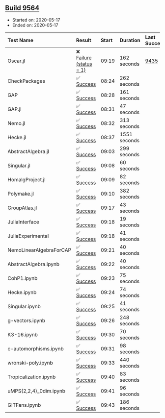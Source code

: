 ## [Build 9564](https://oscarci.mathematik.uni-kl.de/job/oscar/9564/)

* Started on: 2020-05-17
* Ended on: 2020-05-17

| Test Name    | Result | Start | Duration | Last Success | First Failure |
|:-------------|:-------|:------|:---------|:-------------|:--------------|
| Oscar.jl | ❌ [Failure (status = 1)](https://oscarci.mathematik.uni-kl.de/job/oscar/9564/artifact/logs/build-9564/Oscar.jl.log) | 09:19 | 162 seconds | [9435](https://oscarci.mathematik.uni-kl.de/job/oscar/9435/) | [9436](https://oscarci.mathematik.uni-kl.de/job/oscar/9436/) |
| CheckPackages | ✅ [Success](https://oscarci.mathematik.uni-kl.de/job/oscar/9564/artifact/logs/build-9564/CheckPackages.log) | 08:24 | 262 seconds |  |  |
| GAP | ✅ [Success](https://oscarci.mathematik.uni-kl.de/job/oscar/9564/artifact/logs/build-9564/GAP.log) | 08:28 | 161 seconds |  |  |
| GAP.jl | ✅ [Success](https://oscarci.mathematik.uni-kl.de/job/oscar/9564/artifact/logs/build-9564/GAP.jl.log) | 08:31 | 47 seconds |  |  |
| Nemo.jl | ✅ [Success](https://oscarci.mathematik.uni-kl.de/job/oscar/9564/artifact/logs/build-9564/Nemo.jl.log) | 08:32 | 313 seconds |  |  |
| Hecke.jl | ✅ [Success](https://oscarci.mathematik.uni-kl.de/job/oscar/9564/artifact/logs/build-9564/Hecke.jl.log) | 08:37 | 1551 seconds |  |  |
| AbstractAlgebra.jl | ✅ [Success](https://oscarci.mathematik.uni-kl.de/job/oscar/9564/artifact/logs/build-9564/AbstractAlgebra.jl.log) | 09:03 | 299 seconds |  |  |
| Singular.jl | ✅ [Success](https://oscarci.mathematik.uni-kl.de/job/oscar/9564/artifact/logs/build-9564/Singular.jl.log) | 09:08 | 60 seconds |  |  |
| HomalgProject.jl | ✅ [Success](https://oscarci.mathematik.uni-kl.de/job/oscar/9564/artifact/logs/build-9564/HomalgProject.jl.log) | 09:09 | 82 seconds |  |  |
| Polymake.jl | ✅ [Success](https://oscarci.mathematik.uni-kl.de/job/oscar/9564/artifact/logs/build-9564/Polymake.jl.log) | 09:10 | 382 seconds |  |  |
| GroupAtlas.jl | ✅ [Success](https://oscarci.mathematik.uni-kl.de/job/oscar/9564/artifact/logs/build-9564/GroupAtlas.jl.log) | 09:17 | 43 seconds |  |  |
| JuliaInterface | ✅ [Success](https://oscarci.mathematik.uni-kl.de/job/oscar/9564/artifact/logs/build-9564/JuliaInterface.log) | 09:18 | 19 seconds |  |  |
| JuliaExperimental | ✅ [Success](https://oscarci.mathematik.uni-kl.de/job/oscar/9564/artifact/logs/build-9564/JuliaExperimental.log) | 09:18 | 41 seconds |  |  |
| NemoLinearAlgebraForCAP | ✅ [Success](https://oscarci.mathematik.uni-kl.de/job/oscar/9564/artifact/logs/build-9564/NemoLinearAlgebraForCAP.log) | 09:21 | 40 seconds |  |  |
| AbstractAlgebra.ipynb | ✅ [Success](https://oscarci.mathematik.uni-kl.de/job/oscar/9564/artifact/logs/build-9564/AbstractAlgebra.ipynb.log) | 09:22 | 40 seconds |  |  |
| CohP1.ipynb | ✅ [Success](https://oscarci.mathematik.uni-kl.de/job/oscar/9564/artifact/logs/build-9564/CohP1.ipynb.log) | 09:23 | 75 seconds |  |  |
| Hecke.ipynb | ✅ [Success](https://oscarci.mathematik.uni-kl.de/job/oscar/9564/artifact/logs/build-9564/Hecke.ipynb.log) | 09:24 | 74 seconds |  |  |
| Singular.ipynb | ✅ [Success](https://oscarci.mathematik.uni-kl.de/job/oscar/9564/artifact/logs/build-9564/Singular.ipynb.log) | 09:25 | 41 seconds |  |  |
| g-vectors.ipynb | ✅ [Success](https://oscarci.mathematik.uni-kl.de/job/oscar/9564/artifact/logs/build-9564/g-vectors.ipynb.log) | 09:26 | 248 seconds |  |  |
| K3-16.ipynb | ✅ [Success](https://oscarci.mathematik.uni-kl.de/job/oscar/9564/artifact/logs/build-9564/K3-16.ipynb.log) | 09:30 | 70 seconds |  |  |
| c-automorphisms.ipynb | ✅ [Success](https://oscarci.mathematik.uni-kl.de/job/oscar/9564/artifact/logs/build-9564/c-automorphisms.ipynb.log) | 09:31 | 98 seconds |  |  |
| wronski-poly.ipynb | ✅ [Success](https://oscarci.mathematik.uni-kl.de/job/oscar/9564/artifact/logs/build-9564/wronski-poly.ipynb.log) | 09:33 | 440 seconds |  |  |
| Tropicalization.ipynb | ✅ [Success](https://oscarci.mathematik.uni-kl.de/job/oscar/9564/artifact/logs/build-9564/Tropicalization.ipynb.log) | 09:40 | 83 seconds |  |  |
| uMPS(2,2,4)_0dim.ipynb | ✅ [Success](https://oscarci.mathematik.uni-kl.de/job/oscar/9564/artifact/logs/build-9564/uMPS-2-2-4-_0dim.ipynb.log) | 09:41 | 96 seconds |  |  |
| GITFans.ipynb | ✅ [Success](https://oscarci.mathematik.uni-kl.de/job/oscar/9564/artifact/logs/build-9564/GITFans.ipynb.log) | 09:43 | 186 seconds |  |  |
